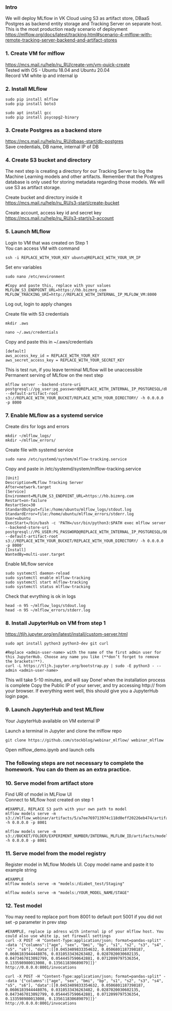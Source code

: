 ### Intro
We will deploy MLflow in VK Cloud using S3 as artifact store, DBaaS Postgres as backend entity storage and Tracking Server on separate host.   
This is the most production ready scenario of deployment   
https://mlflow.org/docs/latest/tracking.html#scenario-4-mlflow-with-remote-tracking-server-backend-and-artifact-stores


### 1. Create VM for mlflow
https://mcs.mail.ru/help/ru_RU/create-vm/vm-quick-create   
Tested with OS - Ubuntu 18.04 and Ubuntu 20.04  
Record VM white ip and internal ip

### 2. Install MLflow 

```console
sudo pip install mlflow
sudo pip install boto3

sudo apt install gcc
sudo pip install psycopg2-binary
```

### 3. Create Postgres as a backend store
https://mcs.mail.ru/help/ru_RU/dbaas-start/db-postgres   
Save credentials, DB name, internal IP of DB

### 4. Create S3 bucket and directory
The next step is creating a directory for our Tracking Server to log the Machine Learning models and other artifacts. 
Remember that the Postgres database is only used for storing metadata regarding those models.
We will use S3 as artifact storage.

Create bucket and directory inside it  
https://mcs.mail.ru/help/ru_RU/s3-start/create-bucket

Create account, access key id and secret key   
https://mcs.mail.ru/help/ru_RU/s3-start/s3-account 


### 5. Launch MLflow
Login to VM that was created on Step 1   
You can access VM with command  
```console
ssh -i REPLACE_WITH_YOUR_KEY ubuntu@REPLACE_WITH_YOUR_VM_IP
```

Set env variables
```console
sudo nano /etc/environment

#Copy and paste this, replace with your values
MLFLOW_S3_ENDPOINT_URL=https://hb.bizmrg.com
MLFLOW_TRACKING_URI=http://REPLACE_WITH_INTERNAL_IP_MLFLOW_VM:8000
```
Log out, login to apply changes


Create file with S3 credentials
```console
mkdir .aws

nano ~/.aws/credentials
```
Copy and paste this in ~/.aws/credentials
```
[default]
aws_access_key_id = REPLACE_WITH_YOUR_KEY
aws_secret_access_key = REPLACE_WITH_YOUR_SECRET_KEY
```

This is test run, if you leave terminal MLflow will be unaccessible   
Permanent serving of MLflow on the next step   
```console
mlflow server --backend-store-uri postgresql://pg_user:pg_password@REPLACE_WITH_INTERNAL_IP_POSTGRESQL/db_name --default-artifact-root s3://REPLACE_WITH_YOUR_BUCKET/REPLACE_WITH_YOUR_DIRECTORY/ -h 0.0.0.0 -p 8000
```

### 7. Enable MLflow as a systemd service
Create dirs for logs and errors
```console
mkdir ~/mlflow_logs/
mkdir ~/mlflow_errors/
```

Create file with systemd service
```console
sudo nano /etc/systemd/system/mlflow-tracking.service
```

Copy and paste in /etc/systemd/system/mlflow-tracking.service
```console
[Unit]
Description=MLflow Tracking Server
After=network.target
[Service]
Environment=MLFLOW_S3_ENDPOINT_URL=https://hb.bizmrg.com
Restart=on-failure
RestartSec=30
StandardOutput=file:/home/ubuntu/mlflow_logs/stdout.log
StandardError=file:/home/ubuntu/mlflow_errors/stderr.log
User=ubuntu
ExecStart=/bin/bash -c 'PATH=/usr/bin/python3:$PATH exec mlflow server --backend-store-uri postgresql://PG_USER:PG_PASSWORD@REPLACE_WITH_INTERNAL_IP_POSTGRESQL/DB_NAME --default-artifact-root s3://REPLACE_WITH_YOUR_BUCKET/REPLACE_WITH_YOUR_DIRECTORY/ -h 0.0.0.0 -p 8000' 
[Install]
WantedBy=multi-user.target
```

Enable MLflow service
```console
sudo systemctl daemon-reload
sudo systemctl enable mlflow-tracking
sudo systemctl start mlflow-tracking
sudo systemctl status mlflow-tracking
```

Check that evrything is ok in logs
```console
head -n 95 ~/mlflow_logs/stdout.log 
head -n 95 ~/mlflow_errors/stderr.log
```


### 8. Install JupyterHub on VM from step 1
https://tljh.jupyter.org/en/latest/install/custom-server.html 

```console
sudo apt install python3 python3-dev git curl

#Replace <admin-user-name> with the name of the first admin user for this JupyterHub. Choose any name you like (**don’t forget to remove the brackets!**). 
curl -L https://tljh.jupyter.org/bootstrap.py | sudo -E python3 - --admin <admin-user-name>
``````
This will take 5-10 minutes, and will say Done! when the installation process is complete
Copy the Public IP of your server, and try accessing http://<public-ip> from your browser. If everything went well, this should give you a JupyterHub login page.

### 9. Launch JupyterHub and test MLflow
Your JupyterHub available on VM external IP   

Launch a terminal in Jupyter and clone the mlflow repo   
```console
git clone https://github.com/stockblog/webinar_mlflow/ webinar_mlflow
```
Open mlflow_demo.ipynb and launch cells

  
### The following steps are not necessary to complete the homework. You can do them as an extra practice.

### 10. Serve model from artifact store
Find URI of model in MLFlow UI   
Connect to MLflow host created on step 1   
```console
#EXAMPLE, REPLACE S3 path with your own path to model
mlflow models serve -m s3://mlflow_webinar/artifacts/5/a7ee769713974c118d0eff20226eb474/artifacts/model -h 0.0.0.0 -p 8001

mlflow models serve -m s3://BUCKET/FOLDER/EXPERIMENT_NUMBER/INTERNAL_MLFLOW_ID/artifacts/model -h 0.0.0.0 -p 8001

```

### 11. Serve model from the model registry
Register model in MLflow Models UI. Copy model name and paste it to example string
```console
#EXAMPLE
mlflow models serve -m "models:/diabet_test/Staging"

mlflow models serve -m "models:/YOUR_MODEL_NAME/STAGE"
```

### 12. Test model 
You may need to replace port from 8001 to default port 5001 if you did not set -p parameter in prev step

```console
#EXAMPLE, replace ip adress with internal ip of your mlflow host. You could also use white ip, set firewall settings 
curl -X POST -H "Content-Type:application/json; format=pandas-split" --data '{"columns":["age", "sex", "bmi", "bp", "s1", "s2", "s3", "s4", "s5", "s6"], "data":[[0.0453409833354632, 0.0506801187398187, 0.0606183944448076, 0.0310533436263482, 0.0287020030602135, 0.0473467013092799, 0.0544457590642881, 0.0712099797536354, 0.133598980013008, 0.135611830689079]]}' http://0.0.0.0:8001/invocations

curl -X POST -H "Content-Type:application/json; format=pandas-split" --data '{"columns":["age", "sex", "bmi", "bp", "s1", "s2", "s3", "s4", "s5", "s6"], "data":[[0.0453409833354632, 0.0506801187398187, 0.0606183944448076, 0.0310533436263482, 0.0287020030602135, 0.0473467013092799, 0.0544457590642881, 0.0712099797536354, 0.133598980013008, 0.135611830689079]]}' http://0.0.0.0:8001/invocations
```
